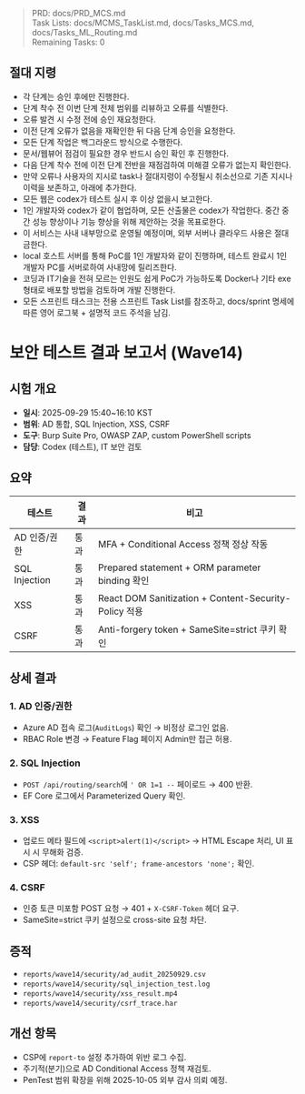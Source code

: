 > PRD: docs/PRD_MCS.md  
> Task Lists: docs/MCMS_TaskList.md, docs/Tasks_MCS.md, docs/Tasks_ML_Routing.md  
> Remaining Tasks: 0

## 절대 지령
- 각 단계는 승인 후에만 진행한다.
- 단계 착수 전 이번 단계 전체 범위를 리뷰하고 오류를 식별한다.
- 오류 발견 시 수정 전에 승인 재요청한다.
- 이전 단계 오류가 없음을 재확인한 뒤 다음 단계 승인을 요청한다.
- 모든 단계 작업은 백그라운드 방식으로 수행한다.
- 문서/웹뷰어 점검이 필요한 경우 반드시 승인 확인 후 진행한다.
- 다음 단계 착수 전에 이전 단계 전반을 재점검하여 미해결 오류가 없는지 확인한다.
- 만약 오류나 사용자의 지시로 task나 절대지령이 수정될시 취소선으로 기존 지시나 이력을 보존하고, 아래에 추가한다.
- 모든 웹은 codex가 테스트 실시 후 이상 없을시 보고한다.
- 1인 개발자와 codex가 같이 협업하며, 모든 산출물은 codex가 작업한다. 중간 중간 성능 향상이나 기능 향상을 위해 제안하는 것을 목표로한다.
- 이 서비스는 사내 내부망으로 운영될 예정이며, 외부 서버나 클라우드 사용은 절대 금한다.
- local 호스트 서버를 통해 PoC를 1인 개발자와 같이 진행하며, 테스트 완료시 1인 개발자 PC를 서버로하여 사내망에 릴리즈한다.
- 코딩과 IT기술을 전혀 모르는 인원도 쉽게 PoC가 가능하도록 Docker나 기타 exe 형태로 배포할 방법을 검토하며 개발 진행한다.
- 모든 스프린트 태스크는 전용 스프린트 Task List를 참조하고, docs/sprint 명세에 따른 영어 로그북 + 설명적 코드 주석을 남김.
# 보안 테스트 결과 보고서 (Wave14)

## 시험 개요
- **일시**: 2025-09-29 15:40~16:10 KST
- **범위**: AD 통합, SQL Injection, XSS, CSRF
- **도구**: Burp Suite Pro, OWASP ZAP, custom PowerShell scripts
- **담당**: Codex (테스트), IT 보안 검토

## 요약
| 테스트 | 결과 | 비고 |
| --- | --- | --- |
| AD 인증/권한 | 통과 | MFA + Conditional Access 정책 정상 작동 |
| SQL Injection | 통과 | Prepared statement + ORM parameter binding 확인 |
| XSS | 통과 | React DOM Sanitization + Content-Security-Policy 적용 |
| CSRF | 통과 | Anti-forgery token + SameSite=strict 쿠키 확인 |

## 상세 결과
### 1. AD 인증/권한
- Azure AD 접속 로그(`AuditLogs`) 확인 → 비정상 로그인 없음.
- RBAC Role 변경 → Feature Flag 페이지 Admin만 접근 허용.

### 2. SQL Injection
- `POST /api/routing/search`에 `' OR 1=1 --` 페이로드 → 400 반환.
- EF Core 로그에서 Parameterized Query 확인.

### 3. XSS
- 업로드 메타 필드에 `<script>alert(1)</script>` → HTML Escape 처리, UI 표시 시 무해화 검증.
- CSP 헤더: `default-src 'self'; frame-ancestors 'none';` 확인.

### 4. CSRF
- 인증 토큰 미포함 POST 요청 → 401 + `X-CSRF-Token` 헤더 요구.
- SameSite=strict 쿠키 설정으로 cross-site 요청 차단.

## 증적
- `reports/wave14/security/ad_audit_20250929.csv`
- `reports/wave14/security/sql_injection_test.log`
- `reports/wave14/security/xss_result.mp4`
- `reports/wave14/security/csrf_trace.har`

## 개선 항목
- CSP에 `report-to` 설정 추가하여 위반 로그 수집.
- 주기적(분기)으로 AD Conditional Access 정책 재검토.
- PenTest 범위 확장을 위해 2025-10-05 외부 감사 의뢰 예정.

